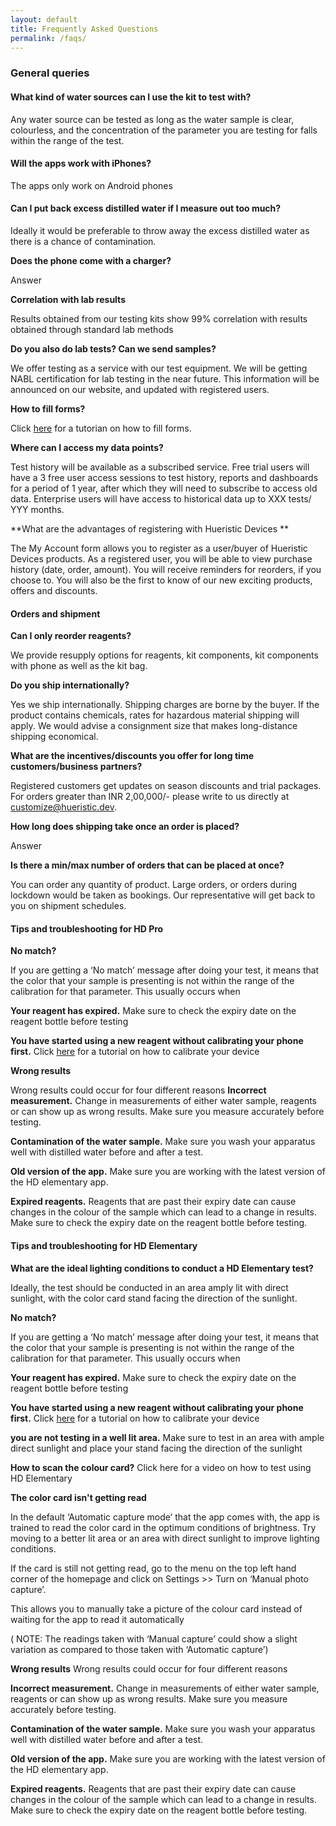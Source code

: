 ```yaml
---
layout: default
title: Frequently Asked Questions
permalink: /faqs/
---
```


### General queries

#### What kind of water sources can I use the kit to test with?

Any water source can be tested as long as the water sample is clear, colourless, and the concentration of the parameter you are testing for falls within the range of the test.

#### Will the apps work with iPhones?

The apps only work on Android phones

#### Can I put back excess  distilled water if I measure out too much?

Ideally it would be preferable to throw away the excess distilled water as there is a chance of contamination.

**Does the phone come with a charger?**

Answer
  
**Correlation with lab results**

Results obtained from our testing kits show 99% correlation with results obtained through standard lab methods

**Do you also do lab tests? Can we send samples?**

We offer testing as a service with our test equipment. We will be getting NABL certification for lab testing in the near future. This information will be announced on our website, and updated with registered users.

**How to fill forms?**

Click [here](url) for a tutorian on how to fill forms.

**Where can I access my data points?**

Test history will be available as a subscribed service. Free trial users will have a 3 free user access sessions to test history, reports and dashboards for a period of 1 year, after which they will need to subscribe to access old data. Enterprise users will have access to historical data up to XXX tests/ YYY months.

**What are the advantages of registering with Hueristic Devices **

The My Account form allows you to register as a user/buyer of Hueristic Devices products. As a registered user, you will be able to view purchase history (date, order, amount). You will receive reminders for reorders, if you choose to. You will also be the first to know of our new exciting products, offers and discounts.


#### Orders and shipment


**Can I only reorder reagents?**

We provide resupply options for reagents, kit components, kit components with phone as well as the kit bag.


**Do you ship internationally?**

Yes we ship internationally. Shipping charges are borne by the buyer. If the product contains chemicals, rates for hazardous material shipping will apply. We would advise a consignment size that makes long-distance shipping economical.

**What are the incentives/discounts you offer for long time customers/business partners?**

Registered customers get updates on season discounts and trial packages. For orders greater than INR 2,00,000/- please write to us directly at customize@hueristic.dev.

**How long does shipping take once an order is placed?**

Answer

**Is there a min/max number of orders that can be placed at once?**

You can order any quantity of product. Large orders, or orders during lockdown would be taken as bookings. Our representative will get back to you on shipment schedules.


#### Tips and troubleshooting for HD Pro

**No match?**

If you are getting a ‘No match’ message after doing your test, it means that the color that your sample is presenting is not within the range of the calibration for that parameter. This usually occurs when

**Your reagent has expired.** Make sure to check the expiry date on the reagent bottle before testing

**You have started using a new reagent without calibrating your phone first.** Click [here](url) for a tutorial on how to calibrate your device


**Wrong results**

Wrong results could occur for four different reasons
**Incorrect measurement.** Change in measurements of either water sample, reagents or can show up as wrong results. Make sure you measure accurately before testing.

**Contamination of the water sample.** Make sure you wash your apparatus well with distilled water before and after a test.

**Old version of the app.** Make sure you are working with the latest version of the HD elementary app.

**Expired reagents.** Reagents that are past their expiry date can cause changes in the colour of the sample which can lead to a change in results. Make sure to check the expiry date on the reagent bottle before testing.



#### Tips and troubleshooting for HD Elementary


**What are the ideal lighting conditions to conduct a HD Elementary test?**

Ideally, the test should be conducted in an area amply lit with direct sunlight, with the color card stand facing the direction of the sunlight.

**No match?**

If you are getting a ‘No match’ message after doing your test, it means that the color that your sample is presenting is not within the range of the calibration for that parameter. This usually occurs when 

**Your reagent has expired.** Make sure to check the expiry date on the reagent bottle before testing

**You have started using a new reagent without calibrating your phone first.** Click [here](url) for a tutorial on how to calibrate your device

**you are not testing in a well lit area.** Make sure to test in an area with ample direct sunlight and place your stand facing the direction of the sunlight

**How to scan the colour card?**
Click here for a video on how to test using HD Elementary

**The color card isn't getting read**

In the default ‘Automatic capture mode’ that the app comes with, the app is trained to read the color card in the optimum conditions of brightness. Try moving to a better lit area or an area with direct sunlight to improve lighting conditions.
  
If the card is still not getting read, go to the menu on the top left hand corner of the homepage and click on Settings >> Turn on ‘Manual photo capture’.

This allows you to manually take a picture of the colour card instead of waiting for the app to read it automatically

( NOTE: The readings taken with ‘Manual capture’ could show a slight variation as compared to those taken with ‘Automatic capture’)


**Wrong results**
Wrong results could occur for four different reasons

**Incorrect measurement.** Change in measurements of either water sample, reagents or can show up as wrong results. Make sure you measure accurately before testing.

**Contamination of the water sample.** Make sure you wash your apparatus well with distilled water before and after a test.

**Old version of the app.** Make sure you are working with the latest version of the HD elementary app.

**Expired reagents.** Reagents that are past their expiry date can cause changes in the colour of the sample which can lead to a change in results. Make sure to check the expiry date on the reagent bottle before testing.